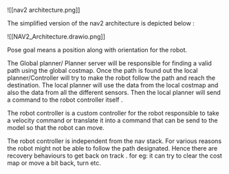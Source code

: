
![[nav2 architecture.png]]


The simplified version of the nav2 architecture is depicted below :


![[NAV2_Architecture.drawio.png]]


Pose goal means a position along with orientation for the robot. 

The Global planner/ Planner server will be responsible for finding a valid path using the global costmap. Once the path is found out the local planner/Controller will try to make the robot follow the path and reach the destination. The local planner will use the data from the local costmap and also the data from all the different sensors. Then the local planner will send a command to the robot controller itself .

The robot controller is a custom controller for the robot responsible to take a velocity command or translate it into a command that can be send to the model  so that the robot can move.

The robot controller is independent from the nav stack. For various reasons the robot might not be able to follow the path designated. Hence there are recovery behaviours to get back on track . 
for eg: it can try to clear the cost map or move a bit back, turn etc. 